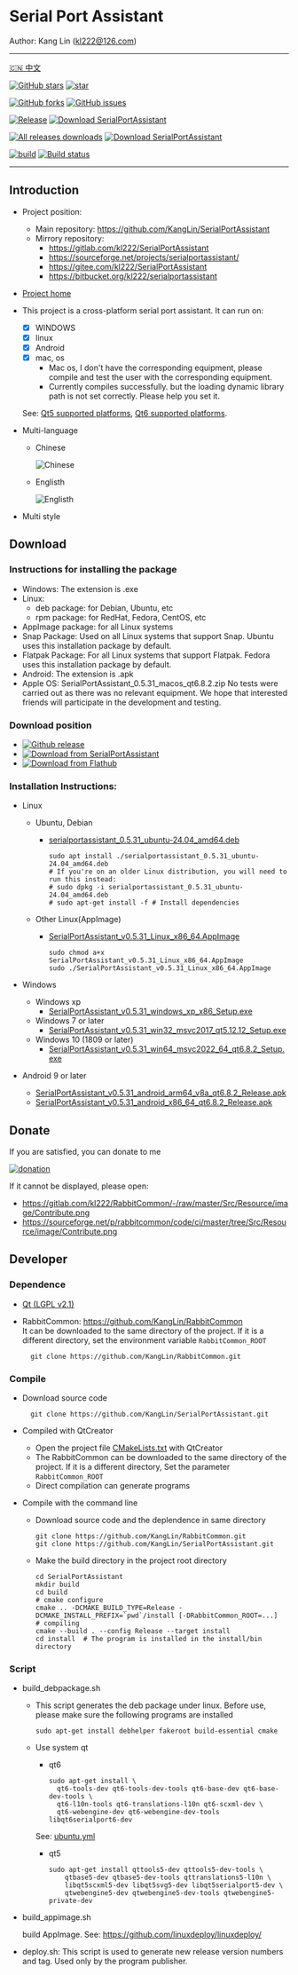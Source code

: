 # Serial Port Assistant

Author: Kang Lin (kl222@126.com)

--------------------------------

[:cn: 中文](README_zh_CN.md)

[![GitHub stars](https://img.shields.io/github/stars/KangLin/SerialPortAssistant?label=Github%20stars)](https://star-history.com/#KangLin/SerialPortAssistant&Date)
[![star](https://gitee.com/kl222/SerialPortAssistant/badge/star.svg?theme=dark)](https://gitee.com/kl222/SerialPortAssistant/stargazers)

[![GitHub forks](https://img.shields.io/github/forks/KangLin/SerialPortAssistant)](https://github.com/KangLin/SerialPortAssistant/forks)
[![GitHub issues](https://img.shields.io/github/issues/KangLin/SerialPortAssistant)](https://github.com/KangLin/SerialPortAssistant/issues)

[![Release](https://img.shields.io/github/release/KangLin/SerialPortAssistant?label=Github%20release)](https://github.com/KangLin/SerialPortAssistant/releases/latest)
[![Download SerialPortAssistant](https://a.fsdn.com/con/app/sf-download-button)](https://sourceforge.net/projects/serialportassistant/files/latest/download)

[![All releases downloads](https://img.shields.io/github/downloads/KangLin/SerialPortAssistant/total?label=Github%20downloads)](http://gra.caldis.me/?user=KangLin&repo=SerialPortAssistant)
[![Download SerialPortAssistant](https://img.shields.io/sourceforge/dt/serialportassistant.svg?label=Sourceforge%20downloads)](https://sourceforge.net/projects/serialportassistant/files/latest/download)

[![build](https://github.com/KangLin/SerialPortAssistant/actions/workflows/build.yml/badge.svg)](https://github.com/KangLin/SerialPortAssistant/actions/workflows/build.yml)
[![Build status](https://ci.appveyor.com/api/projects/status/y77e828ysqc79r9o?svg=true)](https://ci.appveyor.com/project/KangLin/serialportassistant)

--------------------------------

## Introduction
- Project position:
  + Main repository: https://github.com/KangLin/SerialPortAssistant
  + Mirrory repository:
    - https://gitlab.com/kl222/SerialPortAssistant
    - https://sourceforge.net/projects/serialportassistant/
    - https://gitee.com/kl222/SerialPortAssistant
    - https://bitbucket.org/kl222/serialportassistant
- [Project home](http://kanglin.github.io/SerialPortAssistant)
- This project is a cross-platform serial port assistant.
  It can run on:
  + [x] WINDOWS
  + [x] linux
  + [x] Android
  + [x] mac, os  
    - Mac os, I don't have the corresponding equipment,
    please compile and test the user with the corresponding equipment.
    - Currently compiles successfully.
    but the loading dynamic library path is not set correctly.
    Please help you set it.
    
  See: [Qt5 supported platforms](https://doc.qt.io/qt-5/supported-platforms.html), [Qt6 supported platforms](https://doc.qt.io/qt-6/supported-platforms.html).
- Multi-language
  + Chinese
  
    ![Chinese](Docs/ui-zh.jpg)

  + Englisth

    ![Englisth](Docs/ui-en.jpg)

- Multi style

## Download

### Instructions for installing the package

- Windows: The extension is .exe
- Linux:
  - deb package: for Debian, Ubuntu, etc
  - rpm package: for RedHat, Fedora, CentOS, etc
- AppImage package: for all Linux systems
- Snap Package: Used on all Linux systems that support Snap.
  Ubuntu uses this installation package by default.
- Flatpak Package: For all Linux systems that support Flatpak.
  Fedora uses this installation package by default.
- Android: The extension is .apk
- Apple OS: SerialPortAssistant_0.5.31_macos_qt6.8.2.zip 
  No tests were carried out as there was no relevant equipment.
  We hope that interested friends will participate in the development and testing.

### Download position

- [![Github release](https://img.shields.io/github/release/KangLin/SerialPortAssistant?label=Github%20release)](https://github.com/KangLin/SerialPortAssistant/releases/latest)
- [![Download from SerialPortAssistant](https://a.fsdn.com/con/app/sf-download-button)](https://sourceforge.net/projects/serialportassistant/files/latest/download)
- [![Download from Flathub](https://flathub.org/api/badge?locale=en)](https://flathub.org/apps/io.github.KangLin.SerialPortAssistant)

### Installation Instructions:

- Linux
  - Ubuntu, Debian
    - [serialportassistant_0.5.31_ubuntu-24.04_amd64.deb](https://github.com/KangLin/SerialPortAssistant/releases/download/v0.5.31/serialportassistant_0.5.31_ubuntu-24.04_amd64.deb)

          sudo apt install ./serialportassistant_0.5.31_ubuntu-24.04_amd64.deb
          # If you're on an older Linux distribution, you will need to run this instead:         
          # sudo dpkg -i serialportassistant_0.5.31_ubuntu-24.04_amd64.deb
          # sudo apt-get install -f # Install dependencies

  - Other Linux(AppImage)
    - [SerialPortAssistant_v0.5.31_Linux_x86_64.AppImage](https://github.com/KangLin/SerialPortAssistant/releases/download/v0.5.31/SerialPortAssistant_v0.5.31_Linux_x86_64.AppImage)
    
          sudo chmod a+x SerialPortAssistant_v0.5.31_Linux_x86_64.AppImage
          sudo ./SerialPortAssistant_v0.5.31_Linux_x86_64.AppImage

- Windows
  - Windows xp
    - [SerialPortAssistant_v0.5.31_windows_xp_x86_Setup.exe](https://github.com/KangLin/SerialPortAssistant/releases/download/v0.5.31/SerialPortAssistant_v0.5.31_windows_xp_x86_Setup.exe)
  - Windows 7 or later
    - [SerialPortAssistant_v0.5.31_win32_msvc2017_qt5.12.12_Setup.exe](https://github.com/KangLin/SerialPortAssistant/releases/download/v0.5.31/SerialPortAssistant_v0.5.31_win32_msvc2017_qt5.12.12_Setup.exe)
  - Windows 10 (1809 or later)
    - [SerialPortAssistant_v0.5.31_win64_msvc2022_64_qt6.8.2_Setup.exe](https://github.com/KangLin/SerialPortAssistant/releases/download/v0.5.31/SerialPortAssistant_v0.5.31_win64_msvc2022_64_qt6.8.2_Setup.exe)

- Android 9 or later
  - [SerialPortAssistant_v0.5.31_android_arm64_v8a_qt6.8.2_Release.apk](https://github.com/KangLin/SerialPortAssistant/releases/download/v0.5.31/SerialPortAssistant_v0.5.31_android_arm64_v8a_qt6.8.2_Release.apk)
  - [SerialPortAssistant_v0.5.31_android_x86_64_qt6.8.2_Release.apk](https://github.com/KangLin/SerialPortAssistant/releases/download/v0.5.31/SerialPortAssistant_v0.5.31_android_x86_64_qt6.8.2_Release.apk)

## Donate

If you are satisfied, you can donate to me

[![donation](https://github.com/KangLin/RabbitCommon/raw/master/Src/Resource/image/Contribute_en.png "donation")](https://github.com/KangLin/RabbitCommon/raw/master/Src/Resource/image/Contribute_en.png "donation") 

If it cannot be displayed, please open:
- https://gitlab.com/kl222/RabbitCommon/-/raw/master/Src/Resource/image/Contribute.png
- https://sourceforge.net/p/rabbitcommon/code/ci/master/tree/Src/Resource/image/Contribute.png

## Developer  
### Dependence  

+ [Qt (LGPL v2.1)](http://qt.io/)
+ RabbitCommon: https://github.com/KangLin/RabbitCommon  
  It can be downloaded to the same directory of the project.
  If it is a different directory, set the environment variable `RabbitCommon_ROOT`

        git clone https://github.com/KangLin/RabbitCommon.git

### Compile  
  
- Download source code

        git clone https://github.com/KangLin/SerialPortAssistant.git

- Compiled with QtCreator
  + Open the project file [CMakeLists.txt](CMakeLists.txt) with QtCreator
  + The RabbitCommon can be downloaded to the same directory of the project.
    If it is a different directory, Set the parameter `RabbitCommon_ROOT`
  + Direct compilation can generate programs
- Compile with the command line
  + Download source code and the deplendence in same directory
  
        git clone https://github.com/KangLin/RabbitCommon.git
        git clone https://github.com/KangLin/SerialPortAssistant.git

  + Make the build directory in the project root directory

        cd SerialPortAssistant
        mkdir build
        cd build
        # cmake configure
        cmake .. -DCMAKE_BUILD_TYPE=Release -DCMAKE_INSTALL_PREFIX=`pwd`/install [-DRabbitCommon_ROOT=...]
        # compiling
        cmake --build . --config Release --target install
        cd install  # The program is installed in the install/bin directory

### Script

- build_debpackage.sh
  + This script generates the deb package under linux.
    Before use, please make sure the following programs are installed
  
        sudo apt-get install debhelper fakeroot build-essential cmake

  + Use system qt
    - qt6

          sudo apt-get install \
            qt6-tools-dev qt6-tools-dev-tools qt6-base-dev qt6-base-dev-tools \
            qt6-l10n-tools qt6-translations-l10n qt6-scxml-dev \
            qt6-webengine-dev qt6-webengine-dev-tools libqt6serialport6-dev

    See: [ubuntu.yml](.github/workflows/ubuntu.yml)
    - qt5
    
          sudo apt-get install qttools5-dev qttools5-dev-tools \
              qtbase5-dev qtbase5-dev-tools qttranslations5-l10n \
              libqt5scxml5-dev libqt5svg5-dev libqt5serialport5-dev \
              qtwebengine5-dev qtwebengine5-dev-tools qtwebengine5-private-dev

- build_appimage.sh

  build AppImage. See: https://github.com/linuxdeploy/linuxdeploy/

- deploy.sh: This script is used to generate new release version numbers and tag.
  Used only by the program publisher.
